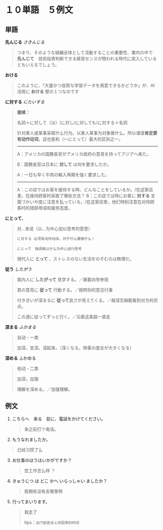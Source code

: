 # １０単語　５例文

## 単語

 __先んじる__    _さきんじる_  	 

> つまり、そのような組織全体として活動することの重要性、業内の中で　**先んじて**　技術投資判断できる経営センスが問われる時代に突入しているともいえるでしょう。

**おける** 

> このように、「大量かつ良質な学習データを用意できるかどうか」が、AI活用に **おける** 壁の１つなのです

__に対する__ _にたいする_

> **接续：**
>
> 名詞＋に対して（は）/に対し/に対しても/に対する＋名詞
>
> 针对某人或某事采取什么行为。以某人某事为对象做什么。所以谓语**肯定要有动作动词**，这也是和（～にとって）最大的区别之一。
>
> ____
>
> A：アメリカの国務長官がアメリカ政府の意見を持ってアジアへ来た。
>
> B：国務長官は日本に **対して** は何を要求したか。
>
> A：一日も早く牛肉の輸入再開を強く要求した。
>
> ____
>
> A：この店ではお客を接待する時、どんなことをしているか。/在这家店里，在接待顾客时采取了哪些方法？
> B：この店では特にお客に **対する** 言葉づかいや度に注意を払っている。/在这家店里，他们特别注意在对待顾客时的措辞用语和服务态度。  

__にとって__、

> 对...来说（以...为中心加以思考的意思）
>
> `に対する 必须有动作动词，对于什么要做什么！`
>
> `にとって　强调再以什么为中心进行思考`　
>
> 現代人に **とって** 、ストレスのない生活をのぞむのは無理だ。

**従う** *したがう*

> 案内人に **したがって** 見学する。／跟着向导参观
>
> 君の意見に **従って** 行動する。／按照你的意见行事
>
> 付き合いが深まるに **従って**良さが見えてくる。／越深交越能看到对方的优点。
>
> この道に従ってずっと行く。／沿着这条路一直走

**深まる** *ふかまる*

> 自动・一类
>
> 加深，变深，深起来。（深くなる。物事の度合が大きくなる）

**深める** ふかめる

> 他动・二类
>
> 加深，加强
>
> 理解を深める。／加强理解。



## 例文

1. こちらへ　来る　前に、電話をかけてください。

   >  来之前打个电话。

2.  もうなれましたか。

   >  已经习惯了么

3. お仕事のほうはいかがですか？

   > 您工作怎么样 ？

4. きゅうじつ は どこ かへ いらっしゃい ましたか？

   > 假期有没有去哪里啊

5. 行ってまいります。

   > 我走了
   >
   >  tips：` 出门前告诉上司回来的时间 `

   

